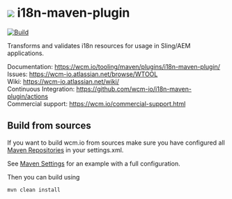 <img src="https://wcm.io/images/favicon-16@2x.png"/> i18n-maven-plugin
======
[![Build](https://github.com/wcm-io/i18n-maven-plugin/workflows/Build/badge.svg?branch=develop)](https://github.com/wcm-io/i18n-maven-plugin/actions?query=workflow%3ABuild+branch%3Adevelop)

Transforms and validates i18n resources for usage in Sling/AEM applications.

Documentation: https://wcm.io/tooling/maven/plugins/i18n-maven-plugin/<br/>
Issues: https://wcm-io.atlassian.net/browse/WTOOL<br/>
Wiki: https://wcm-io.atlassian.net/wiki/<br/>
Continuous Integration: https://github.com/wcm-io/i18n-maven-plugin/actions<br/>
Commercial support: https://wcm.io/commercial-support.html


## Build from sources

If you want to build wcm.io from sources make sure you have configured all [Maven Repositories](https://wcm.io/maven.html) in your settings.xml.

See [Maven Settings](https://github.com/wcm-io/i18n-maven-plugin/blob/develop/.maven-settings.xml) for an example with a full configuration.

Then you can build using

```
mvn clean install
```
